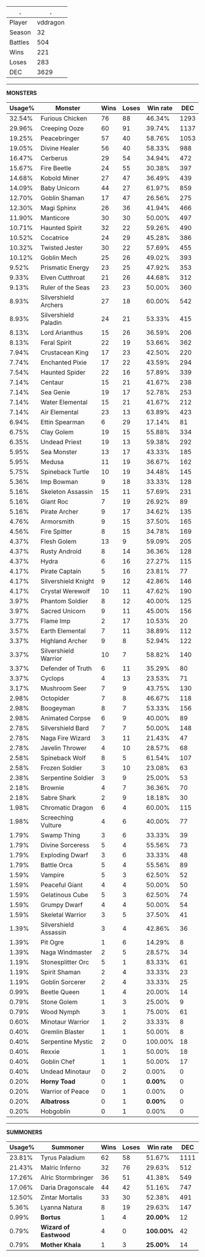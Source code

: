 .|.
|-|-
Player|vddragon
Season|32
Battles|504
Wins|221
Loses|283
DEC|3629

---
**MONSTERS**

Usage%|Monster|Wins|Loses|Win rate|DEC|
-|-|-|-|-|-|
32.54%|Furious Chicken|76|88|46.34%|1293|
29.96%|Creeping Ooze|60|91|39.74%|1137|
19.25%|Peacebringer|57|40|58.76%|1053|
19.05%|Divine Healer|56|40|58.33%|988|
16.47%|Cerberus|29|54|34.94%|472|
15.67%|Fire Beetle|24|55|30.38%|397|
14.68%|Kobold Miner|27|47|36.49%|439|
14.09%|Baby Unicorn|44|27|61.97%|859|
12.70%|Goblin Shaman|17|47|26.56%|275|
12.30%|Magi Sphinx|26|36|41.94%|466|
11.90%|Manticore|30|30|50.00%|497|
10.71%|Haunted Spirit|32|22|59.26%|490|
10.52%|Cocatrice|24|29|45.28%|386|
10.32%|Twisted Jester|30|22|57.69%|455|
10.12%|Goblin Mech|25|26|49.02%|393|
9.52%|Prismatic Energy|23|25|47.92%|353|
9.33%|Elven Cutthroat|21|26|44.68%|312|
9.13%|Ruler of the Seas|23|23|50.00%|360|
8.93%|Silvershield Archers|27|18|60.00%|542|
8.93%|Silvershield Paladin|24|21|53.33%|415|
8.13%|Lord Arianthus|15|26|36.59%|206|
8.13%|Feral Spirit|22|19|53.66%|362|
7.94%|Crustacean King|17|23|42.50%|220|
7.74%|Enchanted Pixie|17|22|43.59%|294|
7.54%|Haunted Spider|22|16|57.89%|339|
7.14%|Centaur|15|21|41.67%|238|
7.14%|Sea Genie|19|17|52.78%|253|
7.14%|Water Elemental|15|21|41.67%|212|
7.14%|Air Elemental|23|13|63.89%|423|
6.94%|Ettin Spearman|6|29|17.14%|81|
6.75%|Clay Golem|19|15|55.88%|334|
6.35%|Undead Priest|19|13|59.38%|292|
5.95%|Sea Monster|13|17|43.33%|185|
5.95%|Medusa|11|19|36.67%|162|
5.75%|Spineback Turtle|10|19|34.48%|145|
5.36%|Imp Bowman|9|18|33.33%|128|
5.16%|Skeleton Assassin|15|11|57.69%|231|
5.16%|Giant Roc|7|19|26.92%|89|
5.16%|Pirate Archer|9|17|34.62%|135|
4.76%|Armorsmith|9|15|37.50%|165|
4.56%|Fire Spitter|8|15|34.78%|169|
4.37%|Flesh Golem|13|9|59.09%|205|
4.37%|Rusty Android|8|14|36.36%|128|
4.37%|Hydra|6|16|27.27%|115|
4.17%|Pirate Captain|5|16|23.81%|77|
4.17%|Silvershield Knight|9|12|42.86%|146|
4.17%|Crystal Werewolf|10|11|47.62%|190|
3.97%|Phantom Soldier|8|12|40.00%|125|
3.97%|Sacred Unicorn|9|11|45.00%|156|
3.77%|Flame Imp|2|17|10.53%|20|
3.57%|Earth Elemental|7|11|38.89%|112|
3.37%|Highland Archer|9|8|52.94%|122|
3.37%|Silvershield Warrior|10|7|58.82%|140|
3.37%|Defender of Truth|6|11|35.29%|80|
3.37%|Cyclops|4|13|23.53%|71|
3.17%|Mushroom Seer|7|9|43.75%|130|
2.98%|Octopider|7|8|46.67%|118|
2.98%|Boogeyman|8|7|53.33%|156|
2.98%|Animated Corpse|6|9|40.00%|89|
2.78%|Silvershield Bard|7|7|50.00%|148|
2.78%|Naga Fire Wizard|3|11|21.43%|47|
2.78%|Javelin Thrower|4|10|28.57%|68|
2.58%|Spineback Wolf|8|5|61.54%|107|
2.58%|Frozen Soldier|3|10|23.08%|63|
2.38%|Serpentine Soldier|3|9|25.00%|53|
2.18%|Brownie|4|7|36.36%|70|
2.18%|Sabre Shark|2|9|18.18%|30|
1.98%|Chromatic Dragon|6|4|60.00%|115|
1.98%|Screeching Vulture|4|6|40.00%|77|
1.79%|Swamp Thing|3|6|33.33%|39|
1.79%|Divine Sorceress|5|4|55.56%|73|
1.79%|Exploding Dwarf|3|6|33.33%|48|
1.79%|Battle Orca|5|4|55.56%|89|
1.59%|Vampire|5|3|62.50%|52|
1.59%|Peaceful Giant|4|4|50.00%|50|
1.59%|Gelatinous Cube|5|3|62.50%|74|
1.59%|Grumpy Dwarf|4|4|50.00%|54|
1.59%|Skeletal Warrior|3|5|37.50%|41|
1.39%|Silvershield Assassin|3|4|42.86%|36|
1.39%|Pit Ogre|1|6|14.29%|8|
1.39%|Naga Windmaster|2|5|28.57%|34|
1.19%|Stonesplitter Orc|5|1|83.33%|61|
1.19%|Spirit Shaman|2|4|33.33%|23|
1.19%|Goblin Sorcerer|2|4|33.33%|25|
0.99%|Beetle Queen|1|4|20.00%|14|
0.79%|Stone Golem|1|3|25.00%|9|
0.79%|Wood Nymph|3|1|75.00%|61|
0.60%|Minotaur Warrior|1|2|33.33%|8|
0.40%|Gremlin Blaster|1|1|50.00%|8|
0.40%|Serpentine Mystic|2|0|100.00%|18|
0.40%|Rexxie|1|1|50.00%|18|
0.40%|Goblin Chef|1|1|50.00%|17|
0.40%|Undead Minotaur|0|2|0.00%|0|
0.20%|**Horny Toad**|0|1|**0.00%**|0|
0.20%|Warrior of Peace|0|1|0.00%|0|
0.20%|**Albatross**|0|1|**0.00%**|0|
0.20%|Hobgoblin|0|1|0.00%|0|

---
**SUMMONERS**

Usage%|Summoner|Wins|Loses|Win rate|DEC|
-|-|-|-|-|-|
23.81%|Tyrus Paladium|62|58|51.67%|1111|
21.43%|Malric Inferno|32|76|29.63%|512|
17.26%|Alric Stormbringer|36|51|41.38%|549|
17.06%|Daria Dragonscale|44|42|51.16%|747|
12.50%|Zintar Mortalis|33|30|52.38%|491|
5.36%|Lyanna Natura|8|19|29.63%|147|
0.99%|**Bortus**|1|4|**20.00%**|12|
0.79%|**Wizard of Eastwood**|4|0|**100.00%**|42|
0.79%|**Mother Khala**|1|3|**25.00%**|14|
